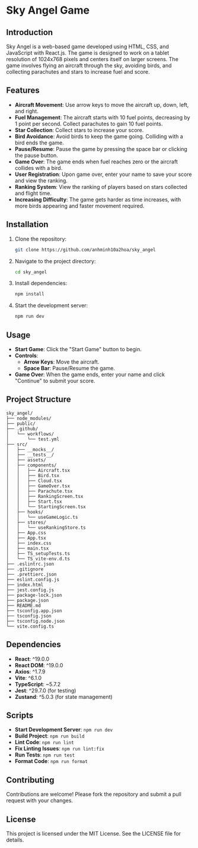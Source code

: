 # Sky Angel Game

## Introduction

Sky Angel is a web-based game developed using HTML, CSS, and JavaScript with React.js. The game is designed to work on a tablet resolution of 1024x768 pixels and centers itself on larger screens. The game involves flying an aircraft through the sky, avoiding birds, and collecting parachutes and stars to increase fuel and score.

## Features

- **Aircraft Movement**: Use arrow keys to move the aircraft up, down, left, and right.
- **Fuel Management**: The aircraft starts with 10 fuel points, decreasing by 1 point per second. Collect parachutes to gain 10 fuel points.
- **Star Collection**: Collect stars to increase your score.
- **Bird Avoidance**: Avoid birds to keep the game going. Colliding with a bird ends the game.
- **Pause/Resume**: Pause the game by pressing the space bar or clicking the pause button.
- **Game Over**: The game ends when fuel reaches zero or the aircraft collides with a bird.
- **User Registration**: Upon game over, enter your name to save your score and view the ranking.
- **Ranking System**: View the ranking of players based on stars collected and flight time.
- **Increasing Difficulty**: The game gets harder as time increases, with more birds appearing and faster movement required.

## Installation

1. Clone the repository:
   ```bash
   git clone https://github.com/anhminh10a2hoa/sky_angel
   ```
2. Navigate to the project directory:
   ```bash
   cd sky_angel
   ```
3. Install dependencies:
   ```bash
   npm install
   ```
4. Start the development server:
   ```bash
   npm run dev
   ```

## Usage

- **Start Game**: Click the "Start Game" button to begin.
- **Controls**:
  - **Arrow Keys**: Move the aircraft.
  - **Space Bar**: Pause/Resume the game.
- **Game Over**: When the game ends, enter your name and click "Continue" to submit your score.

## Project Structure

```
sky_angel/
├── node_modules/
├── public/
├── .github/
│   └── workflows/
│       └── test.yml
├── src/
│   ├── __mocks__/
│   ├── __tests__/
│   ├── assets/
│   ├── components/
│   │   ├── Aircraft.tsx
│   │   ├── Bird.tsx
│   │   ├── Cloud.tsx
│   │   ├── GameOver.tsx
│   │   ├── Parachute.tsx
│   │   ├── RankingScreen.tsx
│   │   ├── Start.tsx
│   │   └── StartingScreen.tsx
│   ├── hooks/
│   │   └── useGameLogic.ts
│   ├── stores/
│   │   └── useRankingStore.ts
│   ├── App.css
│   ├── App.tsx
│   ├── index.css
│   ├── main.tsx
│   ├── TS_setupTests.ts
│   └── TS_vite-env.d.ts
├── .eslintrc.json
├── .gitignore
├── .prettierc.json
├── eslint.config.js
├── index.html
├── jest.config.js
├── package-lock.json
├── package.json
├── README.md
├── tsconfig.app.json
├── tsconfig.json
├── tsconfig.node.json
└── vite.config.ts
```

## Dependencies

- **React**: ^19.0.0
- **React DOM**: ^19.0.0
- **Axios**: ^1.7.9
- **Vite**: ^6.1.0
- **TypeScript**: ~5.7.2
- **Jest**: ^29.7.0 (for testing)
- **Zustand**: ^5.0.3 (for state management)

## Scripts

- **Start Development Server**: `npm run dev`
- **Build Project**: `npm run build`
- **Lint Code**: `npm run lint`
- **Fix Linting Issues**: `npm run lint:fix`
- **Run Tests**: `npm run test`
- **Format Code**: `npm run format`

## Contributing

Contributions are welcome! Please fork the repository and submit a pull request with your changes.

## License

This project is licensed under the MIT License. See the LICENSE file for details.
